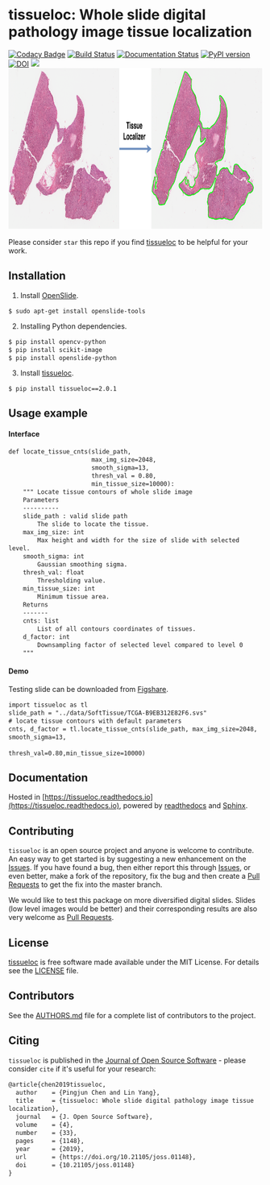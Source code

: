 tissueloc: Whole slide digital pathology image tissue localization
=============
[![Codacy Badge](https://api.codacy.com/project/badge/Grade/2f1d165f709e43c4bc6d1d3a6563418e)](https://app.codacy.com/app/PingjunChen/tissueloc?utm_source=github.com&utm_medium=referral&utm_content=PingjunChen/tissueloc&utm_campaign=Badge_Grade_Dashboard)
[![Build Status](https://travis-ci.org/PingjunChen/tissueloc.svg?branch=master)](https://travis-ci.org/PingjunChen/tissueloc)
[![Documentation Status](https://readthedocs.org/projects/tissueloc/badge/?version=latest)](https://tissueloc.readthedocs.io/en/latest/?badge=latest)
[![PyPI version](https://badge.fury.io/py/tissueloc.svg)](https://badge.fury.io/py/tissueloc)
[![DOI](http://joss.theoj.org/papers/10.21105/joss.01148/status.svg)](https://doi.org/10.21105/joss.01148)
![](https://img.shields.io/github/stars/PingjunChen/tissueloc.svg)
<img src="./docs/media/tissuelocDemo.png" width="800" height="320" alt="Banner">
<!-- [![Donate](https://img.shields.io/badge/Donate-PayPal-green.svg)](https://www.paypal.me/PingjunChen) -->

Please consider `star` this repo if you find [tissueloc](https://github.com/PingjunChen/tissueloc) to be helpful for your work.

Installation
-------------
1. Install [OpenSlide](https://openslide.org/download/).
```
$ sudo apt-get install openslide-tools
```
2. Installing Python dependencies.
```
$ pip install opencv-python
$ pip install scikit-image
$ pip install openslide-python
```
3. Install [tissueloc](https://pypi.org/project/tissueloc/).
```
$ pip install tissueloc==2.0.1
```

Usage example
-------------
#### Interface
```
def locate_tissue_cnts(slide_path,
                       max_img_size=2048,
                       smooth_sigma=13,
                       thresh_val = 0.80,
                       min_tissue_size=10000):
    """ Locate tissue contours of whole slide image
    Parameters
    ----------
    slide_path : valid slide path
        The slide to locate the tissue.
    max_img_size: int
        Max height and width for the size of slide with selected level.
    smooth_sigma: int
        Gaussian smoothing sigma.
    thresh_val: float
        Thresholding value.
    min_tissue_size: int
        Minimum tissue area.
    Returns
    -------
    cnts: list
        List of all contours coordinates of tissues.
    d_factor: int
        Downsampling factor of selected level compared to level 0
    """
```

#### Demo
Testing slide can be downloaded from [Figshare](https://figshare.com/articles/Demo_Whole_Slide_Images/7532978).
```
import tissueloc as tl
slide_path = "../data/SoftTissue/TCGA-B9EB312E82F6.svs"
# locate tissue contours with default parameters
cnts, d_factor = tl.locate_tissue_cnts(slide_path, max_img_size=2048, smooth_sigma=13, 
                                       thresh_val=0.80,min_tissue_size=10000)
```

Documentation
-------------
Hosted in [https://tissueloc.readthedocs.io](https://tissueloc.readthedocs.io), powered by [readthedocs](https://readthedocs.org) and [Sphinx](http://www.sphinx-doc.org).

Contributing
-------------
``tissueloc`` is an  open source project and anyone is welcome to contribute. An easy way to get started is by suggesting a new enhancement on the [Issues](https://github.com/PingjunChen/tissueloc/issues). If you have found a bug, then either report this through [Issues](https://github.com/PingjunChen/tissueloc/issues), or even better, make a fork of the repository, fix the bug and then create a [Pull Requests](https://github.com/PingjunChen/tissueloc/pulls) to get the fix into the master branch.

We would like to test this package on more diversified digital slides. Slides (low level images would be better) and their corresponding results are also very welcome as [Pull Requests](https://github.com/PingjunChen/tissueloc/pulls).

License
-------------
[tissueloc](https://github.com/PingjunChen/tissueloc) is free software made available under the MIT License. For details see the [LICENSE](LICENSE) file.

Contributors
-------------
See the [AUTHORS.md](AUTHORS.md) file for a complete list of contributors to the project.

Citing
-------------
``tissueloc`` is published in the [Journal of Open Source Software](http://joss.theoj.org/papers/10.21105/joss.01148) - please consider `cite` if it's useful for your research:
```
@article{chen2019tissueloc,
  author    = {Pingjun Chen and Lin Yang},
  title     = {tissueloc: Whole slide digital pathology image tissue localization},
  journal   = {J. Open Source Software},
  volume    = {4},
  number    = {33},
  pages     = {1148},
  year      = {2019},
  url       = {https://doi.org/10.21105/joss.01148},
  doi       = {10.21105/joss.01148}
}
```
